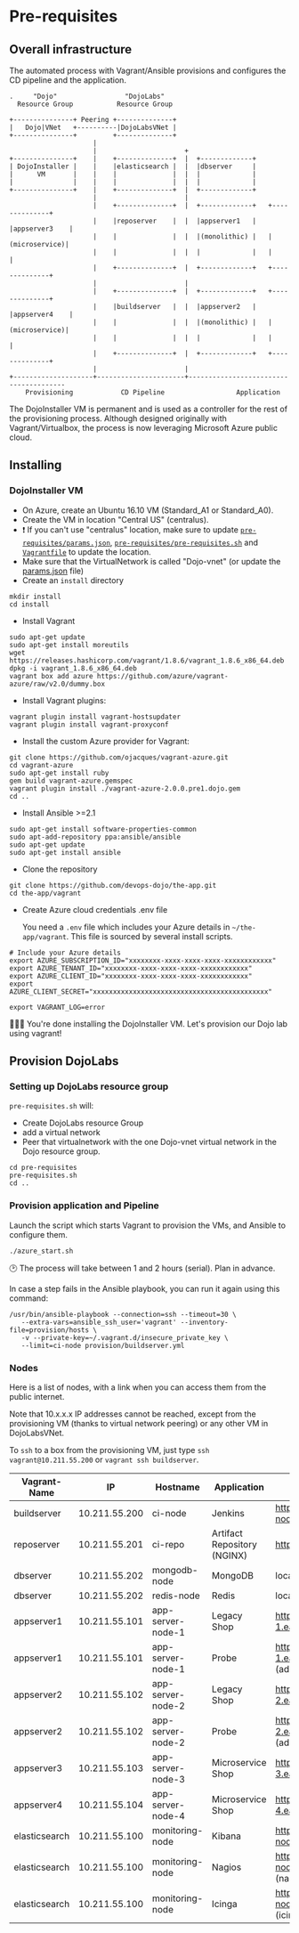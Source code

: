 # Pre-requisites

## Overall infrastructure

The automated process with Vagrant/Ansible provisions and configures the CD pipeline and the application.


```
.     "Dojo"                 "DojoLabs"
  Resource Group           Resource Group

+---------------+ Peering +--------------+
|   Dojo|VNet   +----------|DojoLabsVNet |
+---------------+         +--------------+
                     |
                     |                      +
+---------------+    |    +--------------+  |  +-------------+
| DojoInstaller |    |    |elasticsearch |  |  |dbserver     |
|      VM       |    |    |              |  |  |             |
|               |    |    |              |  |  |             |
+---------------+    |    +--------------+  |  +-------------+
                     |                      |
                     |    +--------------+  |  +-------------+   +--------------+
                     |    |reposerver    |  |  |appserver1   |   |appserver3    |
                     |    |              |  |  |(monolithic) |   |(microservice)|
                     |    |              |  |  |             |   |              |
                     |    +--------------+  |  +-------------+   +--------------+
                     |                      |
                     |    +--------------+  |  +-------------+   +--------------+
                     |    |buildserver   |  |  |appserver2   |   |appserver4    |
                     |    |              |  |  |(monolithic) |   |(microservice)|
                     |    |              |  |  |             |   |              |
                     |    +--------------+  |  +-------------+   +--------------+
                     |                      |
+--------------------+----------------------+---------------------------------------
    Provisioning            CD Pipeline                  Application

```

The DojoInstaller VM is permanent and is used as a controller for the rest
of the provisioning process.
Although designed originally with Vagrant/Virtualbox, the process is now leveraging
Microsoft Azure public cloud.

## Installing


### DojoInstaller VM

- On Azure, create an Ubuntu 16.10 VM (Standard_A1 or Standard_A0).
- Create the VM in location "Central US" (centralus).
- :exclamation: If you can't use "centralus" location, make sure to update
[`pre-requisites/params.json`](pre-requisites/params.json), [`pre-requisites/pre-requisites.sh`](pre-requisites/pre-requisites.sh) and [`Vagrantfile`](Vagrantfile) to update the location.
- Make sure that the VirtualNetwork is called "Dojo-vnet" (or update the
  [params.json](pre-requisites/params.json) file)
- Create an `install` directory
```
mkdir install
cd install
```
- Install Vagrant
```
sudo apt-get update
sudo apt-get install moreutils
wget https://releases.hashicorp.com/vagrant/1.8.6/vagrant_1.8.6_x86_64.deb
dpkg -i vagrant_1.8.6_x86_64.deb
vagrant box add azure https://github.com/azure/vagrant-azure/raw/v2.0/dummy.box
```
- Install Vagrant plugins:
```
vagrant plugin install vagrant-hostsupdater
vagrant plugin install vagrant-proxyconf
```
- Install the custom Azure provider for Vagrant:
```
git clone https://github.com/ojacques/vagrant-azure.git
cd vagrant-azure
sudo apt-get install ruby
gem build vagrant-azure.gemspec
vagrant plugin install ./vagrant-azure-2.0.0.pre1.dojo.gem
cd ..
```
- Install Ansible >=2.1
```
sudo apt-get install software-properties-common
sudo apt-add-repository ppa:ansible/ansible
sudo apt-get update
sudo apt-get install ansible
```
- Clone the repository
```
git clone https://github.com/devops-dojo/the-app.git
cd the-app/vagrant
```
- Create Azure cloud credentials .env file

  You need a `.env`  file which includes your Azure details in `~/the-app/vagrant`.
This file is sourced by several install scripts.

```
# Include your Azure details
export AZURE_SUBSCRIPTION_ID="xxxxxxxx-xxxx-xxxx-xxxx-xxxxxxxxxxxx"
export AZURE_TENANT_ID="xxxxxxxx-xxxx-xxxx-xxxx-xxxxxxxxxxxx"
export AZURE_CLIENT_ID="xxxxxxxx-xxxx-xxxx-xxxx-xxxxxxxxxxxx"
export AZURE_CLIENT_SECRET="xxxxxxxxxxxxxxxxxxxxxxxxxxxxxxxxxxxxxxxxxxxx"

export VAGRANT_LOG=error
```

:metal::smile::metal:
You're done installing the DojoInstaller VM. Let's provision our Dojo
lab using vagrant!

## Provision DojoLabs

### Setting up DojoLabs resource group

`pre-requisites.sh` will:
- Create DojoLabs resource Group
- add a virtual network
- Peer that virtualnetwork with the one Dojo-vnet  virtual network in the
Dojo resource group.

```
cd pre-requisites
pre-requisites.sh
cd ..
```

### Provision application and Pipeline

Launch the script which starts Vagrant to provision the VMs, and Ansible
to configure them.
```
./azure_start.sh
```

:clock2: The process will take between 1 and 2 hours (serial). Plan in advance.

In case a step fails in the Ansible playbook, you can run it again using this command:

```
/usr/bin/ansible-playbook --connection=ssh --timeout=30 \
   --extra-vars=ansible_ssh_user='vagrant' --inventory-file=provision/hosts \
   -v --private-key=~/.vagrant.d/insecure_private_key \
   --limit=ci-node provision/buildserver.yml
```

### Nodes

Here is a list of nodes, with a link when you can access them from the public
internet.

Note that 10.x.x.x IP addresses cannot be reached, except from the provisioning VM (thanks to virtual network peering) or any other VM in DojoLabsVNet.

To `ssh` to a box from the provisioning VM, just type `ssh vagrant@10.211.55.200`
or `vagrant ssh buildserver`.


Vagrant-Name  | IP            | Hostname           | Application                 | Forward
--------------|---------------|--------------------|-----------------------------|--------------------------------------------------------------------
buildserver   | 10.211.55.200 | ci-node            | Jenkins                     | http://ci-node.eastus.cloudapp.azure.com:8080/
reposerver    | 10.211.55.201 | ci-repo            | Artifact Repository (NGINX) | http://ci-repo.eastus.cloudapp.azure.com
dbserver      | 10.211.55.202 | mongodb-node       | MongoDB                     | localhost:27017
dbserver      | 10.211.55.202 | redis-node         | Redis                       | localhost:6379
appserver1    | 10.211.55.101 | app-server-node-1  | Legacy Shop                 | http://app-server-node-1.eastus.cloudapp.azure.com:8080/shop/
appserver1    | 10.211.55.101 | app-server-node-1  | Probe                       | http://app-server-node-1.eastus.cloudapp.azure.com:8080/probe/ (admin / topsecret)
appserver2    | 10.211.55.102 | app-server-node-2  | Legacy Shop                 | http://app-server-node-2.eastus.cloudapp.azure.com:8080/shop/
appserver2    | 10.211.55.102 | app-server-node-2  | Probe                       | http://app-server-node-2.eastus.cloudapp.azure.com:8080/probe/ (admin / topsecret)
appserver3    | 10.211.55.103 | app-server-node-3  | Microservice Shop           | http://app-server-node-3.eastus.cloudapp.azure.com/
appserver4    | 10.211.55.104 | app-server-node-4  | Microservice Shop           | http://app-server-node-4.eastus.cloudapp.azure.com/
elasticsearch | 10.211.55.100 | monitoring-node    | Kibana                      | http://monitoring-node.eastus.cloudapp.azure.com/
elasticsearch | 10.211.55.100 | monitoring-node    | Nagios                      | http://monitoring-node.eastus.cloudapp.azure.com/nagios3/ (nagiosadmin / admin123)
elasticsearch | 10.211.55.100 | monitoring-node    | Icinga                      | http://monitoring-node.eastus.cloudapp.azure.com/icinga/ (icingaadmin / admin123)

